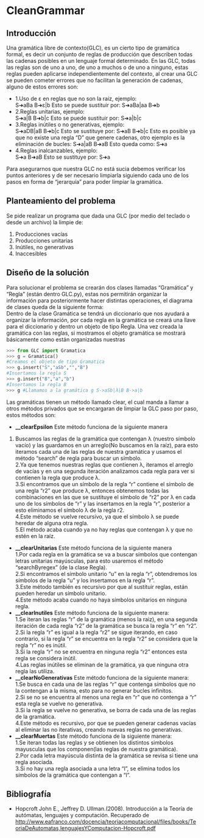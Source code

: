 # CleanGrammar

## Introducción
Una gramática libre de contexto(GLC), es un cierto tipo de gramática formal, es decir un conjunto de reglas de producción que describen todas las cadenas posibles en un lenguaje formal determinado. En las GLC, todas las reglas son de uno a uno, de uno a muchos o de uno a ninguno, estas reglas pueden aplicarse independientemente del contexto, al crear una GLC se pueden cometer errores que no facilitan la generación de cadenas, alguno de estos errores son: 
- 1.Uso de ε en reglas que no son la raíz, ejemplo:  
S➜aBa B➜ε|b Esto se puede sustituir por: S➜aBa|aa B➜b
- 2.Reglas unitarias, ejemplo:  
S➜a|B B➜b|c Esto se puede sustituir por: S➜a|b|c
- 3.Reglas inútiles o no generativas, ejemplo:  
S➜aDB|aB B➜b|c Esto se sustituye por: S➜aB B➜b|c Esto es posible ya que no existe una regla “D” que genere cadenas, otro ejemplo es la eliminación de bucles: S➜a|aB B➜aB Esto queda como: S➜a
- 4.Reglas inalcanzables, ejemplo:  
S➜a B➜aB Esto se sustituye por: S➜a 


Para asegurarnos que nuestra GLC no está sucia debemos verificar los puntos anteriores y de ser necesario limpiarla siguiendo cada uno de los pasos en forma de “jerarquía” para poder limpiar la gramática. 
## Planteamiento del problema
Se pide realizar un programa que dada una GLC (por medio del teclado o desde un archivo) la limpie de: 
1. Producciones vacías 
2. Producciones unitarias 
3. Inútiles, no generativas 
4. Inaccesibles 

## Diseño de la solución
Para solucionar el problema se crearán dos clases llamadas “Gramática” y “Regla” (están dentro GLC.py), estas nos permitirán organizar la información para posteriormente hacer distintas operaciones, el diagrama de clases queda de la siguiente forma:  
Dentro de la clase Gramática se tendrá un diccionario que nos ayudará a organizar la información, por cada regla en la gramática se creará una llave para el diccionario y dentro un objeto de tipo Regla. Una vez creada la gramática con las reglas, si mostramos el objeto gramática se mostrará básicamente como están organizadas nuestras
```python
>>> from GLC import Gramatica  
>>> g = Gramatica() 
#Creamos el objeto de tipo Gramatica 
>>> g.insert("S","aSb","","B") 
#Insertamos la regla S 
>>> g.insert("B","a","b") 
#Insertamos la regla B 
>>> g #Llamamos a la gramática g S->aSb|λ|B B->a|b 
```
Las gramáticas tienen un método llamado clear, el cual manda a llamar a otros métodos privados que se encargaran de limpiar la GLC paso por paso, estos métodos son: 
- **__clearEpsilon** Este método funciona de la siguiente manera  
 1. Buscamos las reglas de la gramática que contengan λ (nuestro símbolo vacío) y las guardamos en un arreglo(No buscamos en la raíz), para esto iteramos cada una de las reglas de nuestra gramática y usamos el método “search” de regla para buscar un símbolo.  
 2.Ya que tenemos nuestras reglas que contienen λ, iteramos el arreglo de vacías y en una segunda iteración analizamos cada regla para ver si contienen la regla que produce λ.  
 3.Si encontramos que un símbolo de la regla “r” contiene el símbolo de una regla “r2” que produce λ, entonces obtenemos todas las combinaciones en las que se sustituye el símbolo de “r2” por λ en cada uno de los símbolos de “r” y las insertamos en la regla “r”, posterior a esto eliminamos el símbolo λ de la regla r2.  
 4.Este método se vuelve recursivo, ya que el símbolo λ se puede heredar de alguna otra regla.  
 5.El método acaba cuando ya no hay reglas que contengan λ y que no estén en la raíz.  
- **__clearUnitarias** Este método funciona de la siguiente manera  
 1.Por cada regla en la gramática se va a buscar símbolos que contengan letras unitarias mayúsculas, para esto usaremos el método “searchByregex” (de la clase Regla).  
 2.Si encontramos el símbolo unitario “u” en la regla “r”, obtendremos los símbolos de la regla “u” y los insertamos en la regla “r”.  
 3.Este método también es recursivo por que al sustituir reglas, están pueden heredar un símbolo unitario.  
 4.Este método acaba cuando no haya símbolos unitarios en ninguna regla.
- **__clearInutiles** Este método funciona de la siguiente manera:  
 1.Se iteran las reglas “r” de la gramática (menos la raiz), en una segunda iteración de cada regla “r2” de la gramática se busca la regla “r” en “r2”.  
 2.Si la regla “r” es igual a la regla “r2” se sigue iterando, en caso contrario, si la regla “r” se encuentra en la regla “r2” se considera que la regla “r” no es inútil.  
 3.Si la regla “r” no se encuentra en ninguna regla “r2” entonces esta regla se considera inútil.  
 4.Las reglas inútiles se eliminan de la gramática, ya que ninguna otra regla las utiliza.
 - **__clearNoGenerativas** Este método funciona de la siguiente manera:  
 1.Se busca en cada una de las reglas “r” que contenga símbolos que no la contengan a la misma, esto para no generar bucles infinitos.  
 2.Si se no se encuentra al menos una regla en “r” que no contenga a “r” esta regla se vuelve no generativa.  
 3.Si la regla se vuelve no generativa, se borra de cada una de las reglas de la gramática.  
 4.Este método es recursivo, por que se pueden generar cadenas vacías al eliminar las no iterativas, creando nuevas reglas no generativas.
 - **__clearMuertas** Este método funciona de la siguiente manera:  
  1.Se iteran todas las reglas y se obtienen los distintos simbolos mayusculas que los componen(las reglas de nuestra gramática).  
  2.Por cada letra mayúscula distinta de la gramática se revisa si tiene una regla asociada.  
  3.Si no hay una regla asociada a una letra “l”, se elimina todos los símbolos de la gramática que contengan a “l”.

## Bibliografía 
- Hopcroft John E., Jeffrey D. Ullman.(2008). Introducción a la Teoría de autómatas, lenguajes y computación. Recuperado de http://www.eafranco.com/docencia/teoriacomputacional/files/books/TeoriaDeAutomatas,lenguajesYComputacion-Hopcroft.pdf

